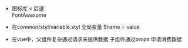 - 图标库
  < 后退  
    FontAwesome

- 在common/styl/variable.styl
  全局变量
  $name = value 

- 在vue中，父组件复杂通过请求来提供数据 子组件通过props 申请消费数据